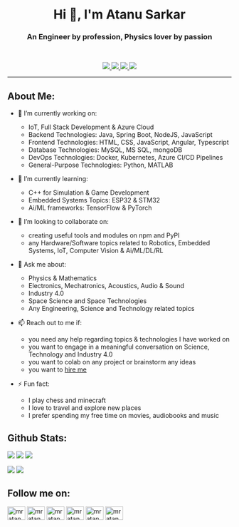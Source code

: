 <h1 align="center">Hi 👋, I'm Atanu Sarkar</h1>
<h3 align="center">An Engineer by profession, Physics lover by passion</h3>

<br>

<p align="center">
  <a href="https://www.linkedin.com/in/mratanusarkar/">
  <img src="https://img.shields.io/badge/LinkedIn-Atanu--Sarkar-informational?style=for-the-badge&labelColor=black&logo=linkedin&logoColor=0077b5&&color=0077b5"/>
  </a>
  
  <a href="https://twitter.com/mratanusarkar">
  <img src="https://img.shields.io/badge/Twitter-@mratanusarkar-informational?style=for-the-badge&labelColor=black&logo=twitter&logoColor=#1DA1F2&color=1da1f2">
  </a>
  
  <a href="https://github.com/mratanusarkar">
  <img src="https://img.shields.io/badge/Github-mratanusarkar-informational?style=for-the-badge&labelColor=black&logo=github&color=7d88e6">
  </a>
  
  <a href="mailto:mratanusarkar@gmail.com">
  <img src="https://img.shields.io/badge/Gmail-mratanusarkar@gmail.com-informational?style=for-the-badge&labelColor=black&logoColor=d14836&logo=gmail&color=d14836"/>
  </a>
</p>

---

## About Me:

- 🔭 I’m currently working on:
  - IoT, Full Stack Development & Azure Cloud
  - Backend Technologies: Java, Spring Boot, NodeJS, JavaScript
  - Frontend Technologies: HTML, CSS, JavaScript, Angular, Typescript
  - Database Technologies: MySQL, MS SQL, mongoDB
  - DevOps Technologies: Docker, Kubernetes, Azure CI/CD Pipelines
  - General-Purpose Technologies: Python, MATLAB

- 🌱 I’m currently learning:
  - C++ for Simulation & Game Development
  - Embedded Systems Topics: ESP32 & STM32
  - Ai/ML frameworks: TensorFlow & PyTorch

- 👬 I’m looking to collaborate on:
  - creating useful tools and modules on npm and PyPI
  - any Hardware/Software topics related to Robotics, Embedded Systems, IoT, Computer Vision & Ai/ML/DL/RL

- 💬 Ask me about:
  - Physics & Mathematics
  - Electronics, Mechatronics, Acoustics, Audio & Sound
  - Industry 4.0
  - Space Science and Space Technologies
  - Any Engineering, Science and Technology related topics

- 📫 Reach out to me if:
  - you need any help regarding topics & technologies I have worked on
  - you want to engage in a meaningful conversation on Science, Technology and Industry 4.0
  - you want to colab on any project or brainstorm any ideas
  - you want to [hire me](https://www.linkedin.com/in/mratanusarkar/)

- ⚡ Fun fact:
  - I play chess and minecraft
  - I love to travel and explore new places
  - I prefer spending my free time on movies, audiobooks and music



## Github Stats:

![](https://img.shields.io/github/followers/mratanusarkar?style=social)
![](https://komarev.com/ghpvc/?username=mratanusarkar&label=Profile%20views&color=0e75b6&style=flat)
![](https://img.shields.io/github/last-commit/mratanusarkar/mratanusarkar?logo=markdown&label=Last+Commit&color=29bf12&style=flat)


![](https://github-readme-stats.vercel.app/api?username=mratanusarkar&show_icons=true&locale=en)
![](https://github-readme-streak-stats.herokuapp.com/?user=mratanusarkar&)

## Follow me on:
<p align="left">
<a href="https://github.com/mratanusarkar" target="blank"><img align="center" src="https://raw.githubusercontent.com/rahuldkjain/github-profile-readme-generator/master/src/images/icons/Social/github.svg" alt="mratanusarkar" height="30" width="40"/></a>
<a href="https://linkedin.com/in/mratanusarkar" target="blank"><img align="center" src="https://raw.githubusercontent.com/rahuldkjain/github-profile-readme-generator/master/src/images/icons/Social/linked-in-alt.svg" alt="mratanusarkar" height="30" width="40"/></a>
<a href="https://twitter.com/mratanusarkar" target="blank"><img align="center" src="https://raw.githubusercontent.com/rahuldkjain/github-profile-readme-generator/master/src/images/icons/Social/twitter.svg" alt="mratanusarkar" height="30" width="40"/></a>
<a href="https://instagram.com/mratanusarkar" target="blank"><img align="center" src="https://raw.githubusercontent.com/rahuldkjain/github-profile-readme-generator/master/src/images/icons/Social/instagram.svg" alt="mratanusarkar" height="30" width="40"/></a>
<a href="https://www.reddit.com/user/mratanusarkar" target="blank"><img align="center" src="https://raw.githubusercontent.com/rahuldkjain/github-profile-readme-generator/master/src/images/icons/Social/reddit.svg" alt="mratanusarkar" height="30" width="40"/></a>
<a href="https://kaggle.com/mratanusarkar" target="blank"><img align="center" src="https://raw.githubusercontent.com/rahuldkjain/github-profile-readme-generator/master/src/images/icons/Social/kaggle.svg" alt="mratanusarkar" height="30" width="40"/></a>
</p>
